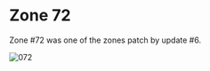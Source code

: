 Zone 72
=======

Zone \#72 was one of the zones patch by update \#6.

![072](../../images/zone-072.png)
